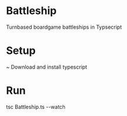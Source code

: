 # Battleship
Turnbased boardgame battleships in Typsecript

# Setup
~ Download and install typescript

# Run
tsc Battleship.ts --watch
